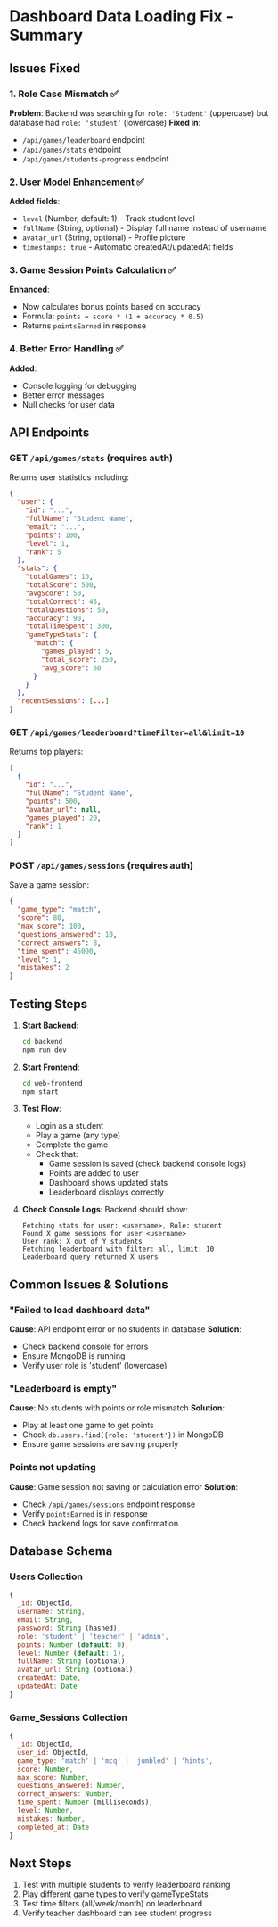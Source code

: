 # Dashboard Data Loading Fix - Summary

## Issues Fixed

### 1. **Role Case Mismatch** ✅
**Problem**: Backend was searching for `role: 'Student'` (uppercase) but database had `role: 'student'` (lowercase)
**Fixed in**:
- `/api/games/leaderboard` endpoint
- `/api/games/stats` endpoint  
- `/api/games/students-progress` endpoint

### 2. **User Model Enhancement** ✅
**Added fields**:
- `level` (Number, default: 1) - Track student level
- `fullName` (String, optional) - Display full name instead of username
- `avatar_url` (String, optional) - Profile picture
- `timestamps: true` - Automatic createdAt/updatedAt fields

### 3. **Game Session Points Calculation** ✅
**Enhanced**:
- Now calculates bonus points based on accuracy
- Formula: `points = score * (1 + accuracy * 0.5)`
- Returns `pointsEarned` in response

### 4. **Better Error Handling** ✅
**Added**:
- Console logging for debugging
- Better error messages
- Null checks for user data

## API Endpoints

### GET `/api/games/stats` (requires auth)
Returns user statistics including:
```json
{
  "user": {
    "id": "...",
    "fullName": "Student Name",
    "email": "...",
    "points": 100,
    "level": 1,
    "rank": 5
  },
  "stats": {
    "totalGames": 10,
    "totalScore": 500,
    "avgScore": 50,
    "totalCorrect": 45,
    "totalQuestions": 50,
    "accuracy": 90,
    "totalTimeSpent": 300,
    "gameTypeStats": {
      "match": {
        "games_played": 5,
        "total_score": 250,
        "avg_score": 50
      }
    }
  },
  "recentSessions": [...]
}
```

### GET `/api/games/leaderboard?timeFilter=all&limit=10`
Returns top players:
```json
[
  {
    "id": "...",
    "fullName": "Student Name",
    "points": 500,
    "avatar_url": null,
    "games_played": 20,
    "rank": 1
  }
]
```

### POST `/api/games/sessions` (requires auth)
Save a game session:
```json
{
  "game_type": "match",
  "score": 80,
  "max_score": 100,
  "questions_answered": 10,
  "correct_answers": 8,
  "time_spent": 45000,
  "level": 1,
  "mistakes": 2
}
```

## Testing Steps

1. **Start Backend**:
   ```bash
   cd backend
   npm run dev
   ```

2. **Start Frontend**:
   ```bash
   cd web-frontend
   npm start
   ```

3. **Test Flow**:
   - Login as a student
   - Play a game (any type)
   - Complete the game
   - Check that:
     - Game session is saved (check backend console logs)
     - Points are added to user
     - Dashboard shows updated stats
     - Leaderboard displays correctly

4. **Check Console Logs**:
   Backend should show:
   ```
   Fetching stats for user: <username>, Role: student
   Found X game sessions for user <username>
   User rank: X out of Y students
   Fetching leaderboard with filter: all, limit: 10
   Leaderboard query returned X users
   ```

## Common Issues & Solutions

### "Failed to load dashboard data"
**Cause**: API endpoint error or no students in database
**Solution**: 
- Check backend console for errors
- Ensure MongoDB is running
- Verify user role is 'student' (lowercase)

### "Leaderboard is empty"
**Cause**: No students with points or role mismatch
**Solution**:
- Play at least one game to get points
- Check `db.users.find({role: 'student'})` in MongoDB
- Ensure game sessions are saving properly

### Points not updating
**Cause**: Game session not saving or calculation error
**Solution**:
- Check `/api/games/sessions` endpoint response
- Verify `pointsEarned` is in response
- Check backend logs for save confirmation

## Database Schema

### Users Collection
```javascript
{
  _id: ObjectId,
  username: String,
  email: String,
  password: String (hashed),
  role: 'student' | 'teacher' | 'admin',
  points: Number (default: 0),
  level: Number (default: 1),
  fullName: String (optional),
  avatar_url: String (optional),
  createdAt: Date,
  updatedAt: Date
}
```

### Game_Sessions Collection
```javascript
{
  _id: ObjectId,
  user_id: ObjectId,
  game_type: 'match' | 'mcq' | 'jumbled' | 'hints',
  score: Number,
  max_score: Number,
  questions_answered: Number,
  correct_answers: Number,
  time_spent: Number (milliseconds),
  level: Number,
  mistakes: Number,
  completed_at: Date
}
```

## Next Steps

1. Test with multiple students to verify leaderboard ranking
2. Play different game types to verify gameTypeStats
3. Test time filters (all/week/month) on leaderboard
4. Verify teacher dashboard can see student progress
